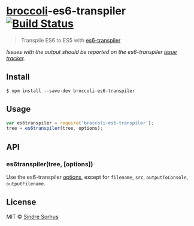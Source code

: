 # [broccoli](https://github.com/joliss/broccoli)-es6-transpiler [![Build Status](https://travis-ci.org/sindresorhus/broccoli-es6-transpiler.svg?branch=master)](https://travis-ci.org/sindresorhus/broccoli-es6-transpiler)

> Transpile ES6 to ES5 with [es6-transpiler](https://github.com/termi/es6-transpiler)

*Issues with the output should be reported on the es6-transpiler [issue tracker](https://github.com/termi/es6-transpiler/issues).*


## Install

```
$ npm install --save-dev broccoli-es6-transpiler
```


## Usage

```js
var es6transpiler = require('broccoli-es6-transpiler');
tree = es6transpiler(tree, options);
```


## API

### es6transpiler(tree, [options])

Use the es6-transpiler [options](https://github.com/termi/es6-transpiler#options), except for `filename`, `src`, `outputToConsole`, `outputFilename`.


## License

MIT © [Sindre Sorhus](http://sindresorhus.com)

